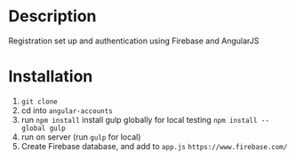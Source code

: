 # Description
Registration set up and authentication using Firebase and AngularJS

# Installation

1. `git clone`
2. cd into `angular-accounts`
3. run `npm install`
	 install gulp globally for local testing `npm install --global gulp`
4. run on server (run `gulp` for local) 
5. Create Firebase database, and add to `app.js`
`https://www.firebase.com/`
